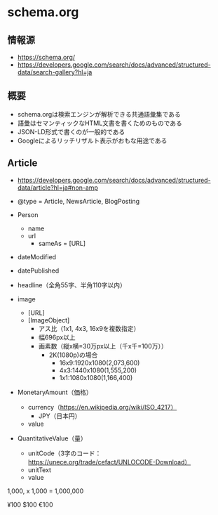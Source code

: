 # schema.org

## 情報源

* https://schema.org/
* https://developers.google.com/search/docs/advanced/structured-data/search-gallery?hl=ja

## 概要

* schema.orgは検索エンジンが解析できる共通語彙集である
* 語彙はセマンティックなHTML文書を書くためのものである
* JSON-LD形式で書くのが一般的である
* Googleによるリッチリザルト表示がおもな用途である

## Article

* https://developers.google.com/search/docs/advanced/structured-data/article?hl=ja#non-amp

* @type = Article, NewsArticle, BlogPosting
* Person
    * name
    * url
        * sameAs = [URL]
* dateModified
* datePublished
* headline（全角55字、半角110字以内）
* image
    * [URL]
    * [ImageObject]
        * アス比（1x1, 4x3, 16x9を複数指定）
        * 幅696px以上
        * 画素数（縦x横=30万px以上（千x千=100万））
            * 2K(1080p)の場合
                * 16x9:1920x1080(2,073,600)
                * 4x3:1440x1080(1,555,200)
                * 1x1:1080x1080(1,166,400)
* MonetaryAmount（価格）
    * currency（https://en.wikipedia.org/wiki/ISO_4217）
        * JPY（日本円）
    * value
* QuantitativeValue（量）
    * unitCode（3字のコード：https://unece.org/trade/cefact/UNLOCODE-Download）
    * unitText
    * value
    
1,000, x 1,000 = 1,000,000

¥100
$100
€100
